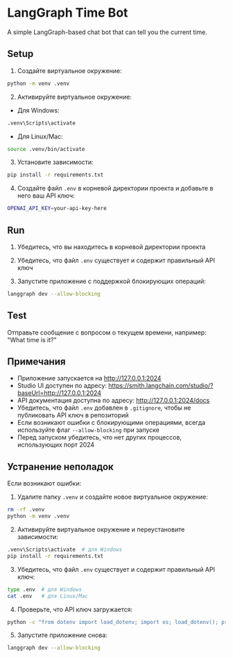 # LangGraph Time Bot

A simple LangGraph-based chat bot that can tell you the current time.

## Setup

1. Создайте виртуальное окружение:
```bash
python -m venv .venv
```

2. Активируйте виртуальное окружение:
- Для Windows:
```bash
.venv\Scripts\activate
```
- Для Linux/Mac:
```bash
source .venv/bin/activate
```

3. Установите зависимости:
```bash
pip install -r requirements.txt
```

4. Создайте файл `.env` в корневой директории проекта и добавьте в него ваш API ключ:
```bash
OPENAI_API_KEY=your-api-key-here
```

## Run

1. Убедитесь, что вы находитесь в корневой директории проекта

2. Убедитесь, что файл `.env` существует и содержит правильный API ключ

3. Запустите приложение с поддержкой блокирующих операций:
```bash
langgraph dev --allow-blocking
```

## Test

Отправьте сообщение с вопросом о текущем времени, например: "What time is it?"

## Примечания

- Приложение запускается на http://127.0.0.1:2024
- Studio UI доступен по адресу: https://smith.langchain.com/studio/?baseUrl=http://127.0.0.1:2024
- API документация доступна по адресу: http://127.0.0.1:2024/docs
- Убедитесь, что файл `.env` добавлен в `.gitignore`, чтобы не публиковать API ключ в репозиторий
- Если возникают ошибки с блокирующими операциями, всегда используйте флаг `--allow-blocking` при запуске
- Перед запуском убедитесь, что нет других процессов, использующих порт 2024

## Устранение неполадок

Если возникают ошибки:

1. Удалите папку `.venv` и создайте новое виртуальное окружение:
```bash
rm -rf .venv
python -m venv .venv
```

2. Активируйте виртуальное окружение и переустановите зависимости:
```bash
.venv\Scripts\activate  # для Windows
pip install -r requirements.txt
```

3. Убедитесь, что файл `.env` существует и содержит правильный API ключ:
```bash
type .env  # для Windows
cat .env   # для Linux/Mac
```

4. Проверьте, что API ключ загружается:
```bash
python -c "from dotenv import load_dotenv; import os; load_dotenv(); print('API Key:', os.getenv('OPENAI_API_KEY'))"
```

5. Запустите приложение снова:
```bash
langgraph dev --allow-blocking
```
